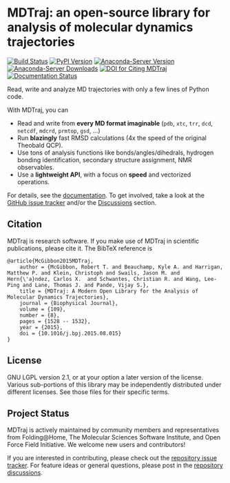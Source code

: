 
# MDTraj: an open-source library for analysis of molecular dynamics trajectories

[![Build Status](https://github.com/mdtraj/mdtraj/actions/workflows/main.yaml/badge.svg)](https://github.com/mdtraj/mdtraj/actions)
[![PyPI Version](https://badge.fury.io/py/mdtraj.svg)](https://pypi.python.org/pypi/mdtraj)
[![Anaconda-Server Version](https://anaconda.org/conda-forge/mdtraj/badges/version.svg)](https://anaconda.org/conda-forge/mdtraj)
[![Anaconda-Server Downloads](https://anaconda.org/conda-forge/mdtraj/badges/downloads.svg)](https://anaconda.org/conda-forge/mdtraj)
[![DOI for Citing MDTraj](https://img.shields.io/badge/DOI-10.1016%2Fj.bpj.2015.08.015-blue.svg)](http://doi.org/10.1016/j.bpj.2015.08.015)
[![Documentation Status](https://readthedocs.org/projects/mdtraj/badge/?version=latest)](https://mdtraj.readthedocs.io/en/latest/?badge=latest)

Read, write and analyze MD trajectories with only a few lines of Python code.

With MDTraj, you can

- Read and write from **every MD format imaginable** (`pdb`, `xtc`, `trr`, `dcd`, `netcdf`, `mdcrd`, `prmtop`, `gsd`, ...)
- Run **blazingly** fast RMSD calculations (4x the speed of the original Theobald QCP).
- Use tons of analysis functions like bonds/angles/dihedrals, hydrogen bonding identification, secondary structure assignment, NMR observables.
- Use a **lightweight API**, with a focus on **speed** and vectorized operations.

For details, see the [documentation](https://mdtraj.readthedocs.io/en/latest/). To get involved,
take a look at the [GitHub issue tracker](https://github.com/mdtraj/mdtraj/issues)
and/or the [Discussions](https://github.com/mdtraj/mdtraj/discussions) section.

##  Citation

MDTraj is research software. If you make use of MDTraj in scientific publications, please cite it. The BibTeX reference is
```
@article{McGibbon2015MDTraj,
    author = {McGibbon, Robert T. and Beauchamp, Kyle A. and Harrigan, Matthew P. and Klein, Christoph and Swails, Jason M. and Hern{\'a}ndez, Carlos X.  and Schwantes, Christian R. and Wang, Lee-Ping and Lane, Thomas J. and Pande, Vijay S.},
    title = {MDTraj: A Modern Open Library for the Analysis of Molecular Dynamics Trajectories},
    journal = {Biophysical Journal},
    volume = {109},
    number = {8},
    pages = {1528 -- 1532},
    year = {2015},
    doi = {10.1016/j.bpj.2015.08.015}
}
```

## License

GNU LGPL version 2.1, or at your option a later version of the license.
Various sub-portions of this library may be independently distributed under
different licenses. See those files for their specific terms.

## Project Status
MDTraj is actively maintained by community members and representatives from Folding@Home, The Molecular Sciences Software Institute, and Open Force Field Initiative. We welcome new users and contributors! 

If you are interested in contributing, please check out the [repository issue tracker](https://github.com/mdtraj/mdtraj/issues). For feature ideas or general questions, please post in the [repository discussions](https://github.com/mdtraj/mdtraj/discussions).
